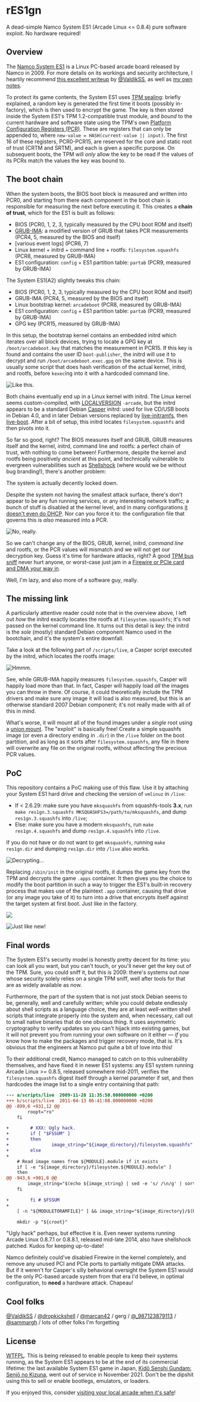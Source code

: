 rES1gn
======

A dead-simple Namco System ES1 (Arcade Linux <= 0.8.4) pure software exploit. No hardware required!

Overview
--------

The [Namco System ES1](https://ja.wikipedia.org/wiki/SYSTEM_ES1) is a Linux PC-based arcade board released by Namco in 2009.
For more details on its workings and security architecture, I heartily recommend
[this excellent writeup](https://medium.com/@ValdikSS/researching-protection-and-recovering-namco-system-es1-arcades-1f8423fdeb3b)
by [@ValdikSS](https://twitter.com/ValdikSS), as well as
[my own notes](https://github.com/Shizmob/arcade-docs/blob/main/namco/boards.md#system-es1).

To protect its game contents, the System ES1 uses
[TPM sealing](https://en.wikipedia.org/wiki/Trusted_Computing#SEALED-STORAGE): briefly explained,
a random key is generated the first time it boots (possibly in-factory), which is then used to encrypt the game.
The key is then stored inside the System ES1's TPM 1.2-compatible trust module, and *bound* to the current
hardware and software state using the TPM's own
[Platform Configuration Registers (PCR)](https://link.springer.com/chapter/10.1007/978-1-4302-6584-9_12).
These are registers that can only be appended to, where `new-value = HASH(current-value || input)`.
The first 16 of these registers, PCR0-PCR15, are reserved for the core and static root of trust (CRTM and SRTM),
and each is given a specific purpose. On subsequent boots, the TPM will *only* allow the key to be read if the
values of its PCRs match the values the key was bound to.

The boot chain
--------------

When the system boots, the BIOS boot block is measured and written into PCR0, and starting from there each component
in the boot chain is responsible for measuring the next before executing it.
This creates a **chain of trust**, which for the ES1 is built as follows:

- BIOS (PCR0, 1, 2, 3, typically measured by the CPU boot ROM and itself)
- [GRUB-IMA](https://sourceforge.net/projects/trousers/files/Grub-IMA/):
  a modified version of GRUB that takes PCR measurements (PCR4, 5, measured by the BIOS and itself)
- [various event logs] (PCR6, 7)
- Linux kernel + initrd + command line + rootfs: `filesystem.squashfs` (PCR8, measured by GRUB-IMA)
- ES1 configuration: `config` + ES1 partition table: `partab` (PCR9, measured by GRUB-IMA)

The System ES1(A2) slightly tweaks this chain:

- BIOS (PCR0, 1, 2, 3, typically measured by the CPU boot ROM and itself)
- GRUB-IMA (PCR4, 5, measured by the BIOS and itself)
- Linux bootstrap kernel: `arcadeboot` (PCR8, measured by GRUB-IMA)
- ES1 configuration: `config` + ES1 partition table: `partab` (PCR9, measured by GRUB-IMA)
- GPG key (PCR15, measured by GRUB-IMA)

In this setup, the bootstrap kernel contains an embedded initrd which iterates over all block devices,
trying to locate a GPG key at `/boot/arcadeboot.key` that matches the measurement in PCR15.
If this key is found and contains the user ID `boot-publisher`,
the initrd will use it to decrypt and run `/boot/arcadeboot.exec.gpg` on the same device.
This is usually some script that does hash verification of the actual kernel, initrd, and rootfs,
before `kexec`ing into it with a hardcoded command line.

![Like this.](./images/es1-bootstrap.png)

Both chains eventually end up in a Linux kernel with initrd.
The Linux kernel seems custom-compiled,
with [LOCALVERSION](https://cateee.net/lkddb/web-lkddb/LOCALVERSION.html) `-arcade`,
but the initrd appears to be a standard Debian [Casper](https://tracker.debian.org/pkg/casper) initrd:
used for live CD/USB boots in Debian 4.0, and in later Debian versions replaced by
[live-initramfs](https://tracker.debian.org/pkg/live-initramfs),
then [live-boot](https://salsa.debian.org/live-team/live-boot).
After a bit of setup, this initrd locates `filesystem.squashfs` and then pivots into it.

So far so good, right?
The BIOS measures itself and GRUB, GRUB measures itself and the kernel, initrd, command line and rootfs:
a perfect chain of trust, with nothing to come between!
Furthermore, despite the kernel and rootfs being positively *ancient* at this point,
and technically vulnerable to evergreen vulnerabilities such as
[Shellshock](https://en.wikipedia.org/wiki/Shellshock_(software_bug)) (where would we be without bug branding!),
there's another problem:

The system is actually decently locked down.

Despite the system not having the smallest attack surface, there's don't appear to be any fun running services,
or any interesting network traffic; a bunch of stuff is disabled at the kernel level,
and in many configurations [it doesn't even do DHCP](https://www.rapid7.com/db/modules/exploit/unix/dhcp/bash_environment/).
Nor can you force it to: the configuration file that governs this is *also* measured into a PCR.

![No, really.](./images/es1-config.png)

So we can't change any of the BIOS, GRUB, kernel, initrd, *command line* and rootfs,
or the PCR values will mismatch and we will not get our decryption key.
Guess it's time for hardware attacks, right?
A good [TPM bus sniff](https://twitter.com/marcan42/status/1080869868889501696) never hurt anyone,
or worst-case just jam in a [Firewire or PCIe card and DMA your way in](https://medium.com/@ValdikSS/researching-protection-and-recovering-namco-system-es1-arcades-1f8423fdeb3b).

Well, I'm lazy, and also more of a software guy, really.

The missing link
----------------

A particularly attentive reader could note that in the overview above,
I left out *how* the initrd exactly locates the rootfs at `filesystem.squashfs`; it's not passed on the kernel command line.
It turns out this detail is key: the initrd is the *sole* (mostly) standard Debian component Namco used in the bootchain,
and it's the system's entire downfall.

Take a look at the following part of `/scripts/live`, a Casper script executed by the initrd, which locates the rootfs image:

![Hmmm.](./images/casper-lol.png)

See, while GRUB-IMA happily measures `filesystem.squashfs`, Casper will happily load more than that.
In fact, Casper will happily load *all* the images you can throw in there.
Of course, it could theoretically include the TPM drivers and make sure any image it will load is also measured,
but this is an otherwise standard 2007 Debian component; it's not really made with all of this in mind.

What's worse, it will mount all of the found images under a *single* root using a
[union mount](https://en.wikipedia.org/wiki/Union_mount). The "exploit" is basically free!
Create a simple squashfs image (or even a directory ending in `.dir`) in the `/live` folder on the boot partition,
and as long as it sorts after `filesystem.squashfs`, any file in there will overwrite any file on the original rootfs,
without affecting the precious PCR values.

PoC
---

This repository contains a PoC making use of this flaw. Use it by attaching your System ES1 hard drive and checking
the version of `vmlinuz` in `/live`:
* If < 2.6.29: make sure you have `mksquashfs` from squashfs-tools **3.x**, run
  `make res1gn.3.squashfs MKSQUASHFS3=/path/to/mksquashfs`, and dump `res1gn.3.squashfs` into `/live`;
* Else: make sure you have a modern `mksquashfs`, run `make res1gn.4.squashfs` and dump `res1gn.4.squashfs` into `/live`.

If you do not have or do not want to get `mksquashfs`,
running `make res1gn.dir` and dumping `res1gn.dir` into `/live` also works.

![Decrypting...](./images/poc-decrypting.png)

Replacing `/sbin/init` in the original rootfs, it dumps the game key from the TPM and decrypts the game `.apps` container.
It then gives you the choice to modify the boot partition in such a way to trigger the ES1's built-in recovery process
that makes use of the plaintext `.app` container, causing that drive (or any image you take of it) to turn into a drive
that encrypts itself against the target system at first boot. Just like in the factory.

![](./images/poc-question.png)

![Just like new!](./images/es1-recovery.png)

Final words
-----------

The System ES1's security model is honestly pretty decent for its time: you can look all you want, but you can't touch,
or you'll never get the key out of the TPM.
Sure, you could sniff it, but this is 2009: there's systems out *now* whose security solely relies on a single TPM sniff,
well after tools for that are as widely available as now.

Furthermore, the part of the system that is not just stock Debian seems to be, generally, well and carefully written;
while you could debate endlessly about shell scripts as a language choice, they are at least *well-written* shell scripts
that integrate properly into the system and, when necessary, call out to small native binaries that do one obvious thing.
It uses asymmetric cryptography to verify updates so you can't hijack into existing games, but it will not prevent you
from running your own software on it either — *if* you know how to make the packages and trigger recovery mode, that is.
It's obvious that the engineers at Namco put quite a bit of love into this!

To their additional credit, Namco managed to catch on to this vulnerability themselves, and have fixed it in newer ES1 systems:
any ES1 system running Arcade Linux >= 0.8.5, released somewhere mid-2011, verifies the `filesystem.squashfs` digest itself
through a kernel parameter if set, and then hardcodes the image list to a single entry containing that path:

```patch
--- a/scripts/live	2009-11-28 11:35:50.000000000 +0200
+++ b/scripts/live	2011-04-13 06:41:08.000000000 +0200
@@ -899,6 +931,12 @@
 		roopt="ro"
 	fi

+        # XXX: Ugly hack.
+        if [ "$FSSUM" ]
+        then
+                image_string="${image_directory}/filesystem.squashfs"
+        else
+
 	# Read image names from ${MODULE}.module if it exists
 	if [ -e "${image_directory}/filesystem.${MODULE}.module" ]
 	then
@@ -943,6 +981,8 @@
 		image_string="$(echo ${image_string} | sed -e 's/ /\n/g' | sort )"
 	fi

+        fi # $FSSUM
+
 	[ -n "${MODULETORAMFILE}" ] && image_string="${image_directory}/$(basename ${MODULETORAMFILE})"

 	mkdir -p "${croot}"
```

"Ugly hack" perhaps, but effective it is. Even newer systems running Arcade Linux 0.8.7.1 or 0.8.8.1, released mid-late 2014,
also have shellshock patched. Kudos for keeping up-to-date!

Namco definitely could've disabled Firewire in the kernel completely, and remove any unused PCI and PCIe ports to partially
mitigate DMA attacks. But if it weren't for Casper's silly behavioral oversight the System ES1 would be the
only PC-based arcade system from that era I'd believe, in optimal configuration, to **need** a hardware attack. Chapeau!

Cool folks
----------

[@ValdikSS](https://twitter.com/ValdikSS) /
[@dropkickshell](https://medium.com/@dropkickshell/system-n2-exposed-5395436c824d) /
[@marcan42](https://twitter.com/marcan42) /
gerg /
[@_987123879113](https://twitter.com/_987123879113) /
[@sammargh](https://twitter.com/sammargh) /
lots of other folks I'm forgetting

License
-------

[WTFPL](http://www.wtfpl.net/txt/copying/). This is being released to enable people to keep their systems running,
as the System ES1 appears to be at the end of its commercial lifetime: the last available System ES1 game in Japan,
[Kidō Senshi Gundam: Senjō no Kizuna](https://en.wikipedia.org/wiki/Kid%C5%8D_Senshi_Gundam:_Senj%C5%8D_no_Kizuna),
went out of service in November 2021. Don't be the dipshit using this to sell or enable bootlegs, emulators, or loaders.

If you enjoyed this, consider [visiting your local arcade when it's safe](https://zenius-i-vanisher.com/v5.2/arcades.php)!
